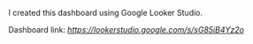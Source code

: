 I created this dashboard using Google Looker Studio.

Dashboard link: *https://lookerstudio.google.com/s/sG85iB4Yz2o*
